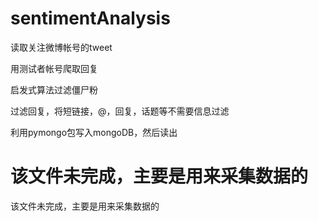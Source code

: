 sentimentAnalysis
=================

读取关注微博帐号的tweet

用测试者帐号爬取回复

启发式算法过滤僵尸粉

过滤回复，将短链接，@，回复，话题等不需要信息过滤

利用pymongo包写入mongoDB，然后读出

该文件未完成，主要是用来采集数据的
=================
该文件未完成，主要是用来采集数据的
